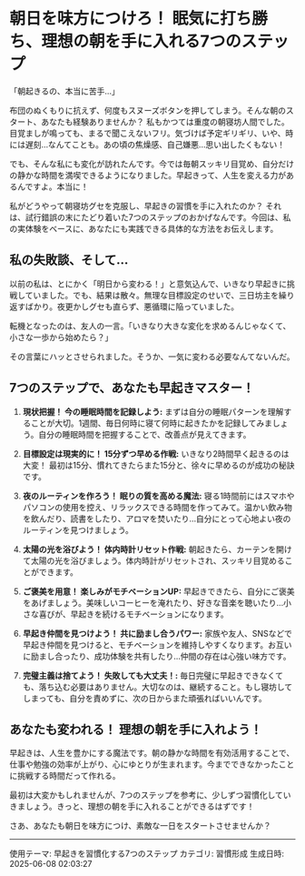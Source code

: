 # 朝日を味方につけろ！ 眠気に打ち勝ち、理想の朝を手に入れる7つのステップ

「朝起きるの、本当に苦手…」

布団のぬくもりに抗えず、何度もスヌーズボタンを押してしまう。そんな朝のスタート、あなたも経験ありませんか？  私もかつては重度の朝寝坊人間でした。目覚ましが鳴っても、まるで聞こえないフリ。気づけば予定ギリギリ、いや、時には遅刻…なんてことも。あの頃の焦燥感、自己嫌悪…思い出したくもない！

でも、そんな私にも変化が訪れたんです。今では毎朝スッキリ目覚め、自分だけの静かな時間を満喫できるようになりました。早起きって、人生を変える力があるんですよ。本当に！

私がどうやって朝寝坊グセを克服し、早起きの習慣を手に入れたのか？ それは、試行錯誤の末にたどり着いた7つのステップのおかげなんです。今回は、私の実体験をベースに、あなたにも実践できる具体的な方法をお伝えします。

## 私の失敗談、そして…

以前の私は、とにかく「明日から変わる！」と意気込んで、いきなり早起きに挑戦していました。でも、結果は散々。無理な目標設定のせいで、三日坊主を繰り返すばかり。夜更かしグセも直らず、悪循環に陥っていました。

転機となったのは、友人の一言。「いきなり大きな変化を求めるんじゃなくて、小さな一歩から始めたら？」 

その言葉にハッとさせられました。そうか、一気に変わる必要なんてないんだ。

## 7つのステップで、あなたも早起きマスター！

1. **現状把握！ 今の睡眠時間を記録しよう:**  まずは自分の睡眠パターンを理解することが大切。1週間、毎日何時に寝て何時に起きたかを記録してみましょう。自分の睡眠時間を把握することで、改善点が見えてきます。

2. **目標設定は現実的に！ 15分ずつ早める作戦:** いきなり2時間早く起きるのは大変！ 最初は15分、慣れてきたらまた15分と、徐々に早めるのが成功の秘訣です。

3. **夜のルーティンを作ろう！ 眠りの質を高める魔法:**  寝る1時間前にはスマホやパソコンの使用を控え、リラックスできる時間を作ってみて。温かい飲み物を飲んだり、読書をしたり、アロマを焚いたり…自分にとって心地よい夜のルーティンを見つけましょう。

4. **太陽の光を浴びよう！ 体内時計リセット作戦:**  朝起きたら、カーテンを開けて太陽の光を浴びましょう。体内時計がリセットされ、スッキリ目覚めることができます。

5. **ご褒美を用意！ 楽しみがモチベーションUP:** 早起きできたら、自分にご褒美をあげましょう。美味しいコーヒーを淹れたり、好きな音楽を聴いたり…小さな喜びが、早起きを続けるモチベーションになります。

6. **早起き仲間を見つけよう！ 共に励まし合うパワー:**  家族や友人、SNSなどで早起き仲間を見つけると、モチベーションを維持しやすくなります。お互いに励まし合ったり、成功体験を共有したり…仲間の存在は心強い味方です。

7. **完璧主義は捨てよう！ 失敗しても大丈夫！:** 毎日完璧に早起きできなくても、落ち込む必要はありません。大切なのは、継続すること。もし寝坊してしまっても、自分を責めずに、次の日からまた頑張ればいいんです。

## あなたも変われる！ 理想の朝を手に入れよう！

早起きは、人生を豊かにする魔法です。朝の静かな時間を有効活用することで、仕事や勉強の効率が上がり、心にゆとりが生まれます。今までできなかったことに挑戦する時間だって作れる。

最初は大変かもしれませんが、7つのステップを参考に、少しずつ習慣化していきましょう。きっと、理想の朝を手に入れることができるはずです！

さあ、あなたも朝日を味方につけ、素敵な一日をスタートさせませんか？  

---
使用テーマ: 早起きを習慣化する7つのステップ
カテゴリ: 習慣形成
生成日時: 2025-06-08 02:03:27

